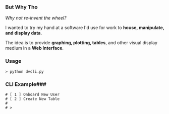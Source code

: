 ### But Why Tho ###

*Why not re-invent the wheel?*

I wanted to try my hand at a software I'd use for work to **house, manipulate, and display data**.

The idea is to provide **graphing, plotting, tables**, and other visual display medium in a **Web Interface**.

### Usage ###

```
> python dvcli.py
```

### CLI Example###

```
# [ 1 ] Onboard New User
# [ 2 ] Create New Table
#
# > 
```
